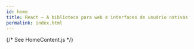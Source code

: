 ```yaml
---
id: home
title: React – A biblioteca para web e interfaces de usuário nativas
permalink: index.html
---
```


{/* See HomeContent.js */}
